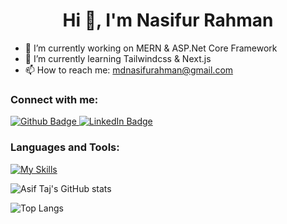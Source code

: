  <h1 align="center">Hi 👋, I'm Nasifur Rahman</h1>

- 🔭 I’m currently working on MERN & ASP.Net Core Framework
- 🌱 I’m currently learning Tailwindcss & Next.js
- 📫 How to reach me: mdnasifurahman@gmail.com
  
### Connect with me:
<div id="badges">
  <a href="https://github.com/axiftaj">
    <img src="https://img.shields.io/badge/Github-gray?style=for-the-badge&logo=Github&logoColor=black" alt="Github Badge"/>
  </a>
   <a href="https://www.linkedin.com/in/nasif09/">
    <img src="https://img.shields.io/badge/Linkedin-blue?style=for-the-badge&logo=linkedin&logoColor=white" alt="LinkedIn Badge"/>
  </a>
</div>

### Languages and Tools:
[![My Skills](https://skillicons.dev/icons?i=dotnet,express,react,nodejs,nestjs,nextjs,php,jquery,ts,bootstrap,tailwind,mongodb,mysql,postgres,firebase,github,git,postman)](https://skillicons.dev)

![Asif Taj's GitHub stats](https://github-readme-stats.vercel.app/api?username=Nasif09&show_icons=true&theme=dark)

![Top Langs](https://github-readme-stats.vercel.app/api/top-langs/?username=Nasif09&theme=dark)


<br>
